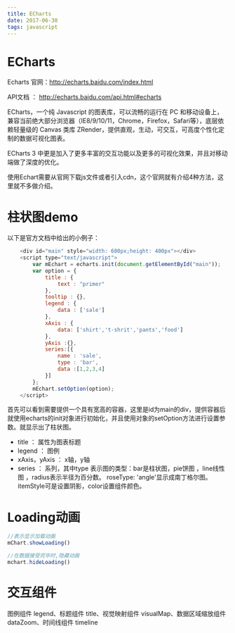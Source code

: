 ```yaml
---
title: ECharts
date: 2017-06-30
tags: javascript
---
```

# ECharts

Echarts 官网：http://echarts.baidu.com/index.html

API文档 ： http://echarts.baidu.com/api.html#echarts

ECharts，一个纯 Javascript 的图表库，可以流畅的运行在 PC 和移动设备上，兼容当前绝大部分浏览器（IE8/9/10/11，Chrome，Firefox，Safari等），底层依赖轻量级的 Canvas 类库 ZRender，提供直观，生动，可交互，可高度个性化定制的数据可视化图表。

ECharts 3 中更是加入了更多丰富的交互功能以及更多的可视化效果，并且对移动端做了深度的优化。

使用Echart需要从官网下载js文件或者引入cdn，这个官网就有介绍4种方法，这里就不多做介绍。

# 柱状图demo
以下是官方文档中给出的小例子：
```javascript
	<div id="main" style="width: 600px;height: 400px"></div>
	<script type="text/javascript">
		var mEchart = echarts.init(document.getElementById("main"));
		var option = {
			title : {
				text : "primer"
			},
			tooltip : {},
			legend : {
				data : ['sale']
			},
			xAxis : {
				data: ['shirt','t-shrit','pants','food']
			},
			yAxis :{},
			series:[{
				name : 'sale',
				type : 'bar',
				data :[1,2,3,4]
			}]
		};
		mEchart.setOption(option);
	</script>
```
首先可以看到需要提供一个具有宽高的容器，这里是id为main的div，提供容器后就使用echarts的init对象进行初始化，并且使用对象的setOption方法进行设置参数。就显示出了柱状图。
- title ： 属性为图表标题
- legend ： 图例
- xAxis，yAxis ： x轴，y轴
- series ： 系列，其中type 表示图的类型：bar是柱状图，pie饼图 ，line线性图  ，radius表示半径为百分数。 roseType: 'angle'显示成南丁格尔图。itemStyle可是设置阴影，color设置组件颜色。

# Loading动画
```js
//表示显示加载动画
mChart.showLoading()

//在数据接受完毕时,隐藏动画
mchart.hideLoading()
```

# 交互组件
图例组件 legend、标题组件 title、视觉映射组件 visualMap、数据区域缩放组件 dataZoom、时间线组件 timeline